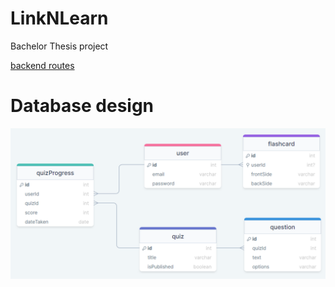 # LinkNLearn

Bachelor Thesis project

[backend routes](./backend/README.md)

# Database design

![Database design](backend/database%20design.png)
